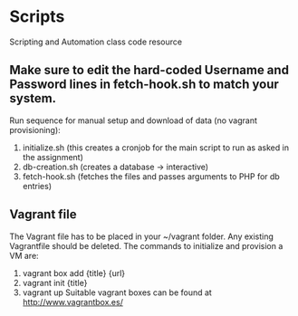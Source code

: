 # Scripts
Scripting and Automation class code resource

## Make sure to edit the hard-coded Username and Password lines in fetch-hook.sh to match your system.
Run sequence for manual setup and download of data (no vagrant provisioning):
1) initialize.sh (this creates a cronjob for the main script to run as asked in the assignment)
2) db-creation.sh (creates a database -> interactive)
3) fetch-hook.sh (fetches the files and passes arguments to PHP for db entries)

## Vagrant file
The Vagrant file has to be placed in your ~/vagrant folder. Any existing Vagrantfile should be deleted.
The commands to initialize and provision a VM are:
1) vagrant box add {title} {url}
2) vagrant init {title}
3) vagrant up
Suitable vagrant boxes can be found at http://www.vagrantbox.es/
